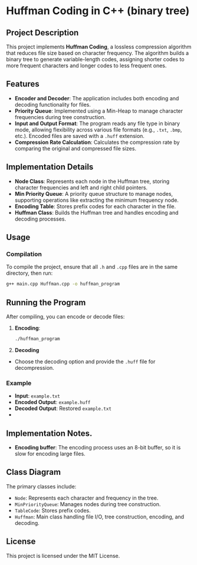 # Huffman Coding in C++ (binary tree)

## Project Description
This project implements **Huffman Coding**, a lossless compression algorithm that reduces file size based on character frequency. The algorithm builds a binary tree to generate variable-length codes, assigning shorter codes to more frequent characters and longer codes to less frequent ones.

## Features
- **Encoder and Decoder**: The application includes both encoding and decoding functionality for files.
- **Priority Queue**: Implemented using a Min-Heap to manage character frequencies during tree construction.
- **Input and Output Format**: The program reads any file type in binary mode, allowing flexibility across various file formats (e.g., `.txt`, `.bmp`, etc.). Encoded files are saved with a `.huff` extension.
- **Compression Rate Calculation**: Calculates the compression rate by comparing the original and compressed file sizes.

## Implementation Details
- **Node Class**: Represents each node in the Huffman tree, storing character frequencies and left and right child pointers.
- **Min Priority Queue**: A priority queue structure to manage nodes, supporting operations like extracting the minimum frequency node.
- **Encoding Table**: Stores prefix codes for each character in the file.
- **Huffman Class**: Builds the Huffman tree and handles encoding and decoding processes.

## Usage
### Compilation
To compile the project, ensure that all `.h` and `.cpp` files are in the same directory, then run:

```bash
g++ main.cpp Huffman.cpp -o huffman_program
```
## Running the Program
After compiling, you can encode or decode files:

1. **Encoding**:
   ```bash
   ./huffman_program
   ```

2. **Decoding**
- Choose the decoding option and provide the `.huff` file for decompression.

### Example
- **Input**: `example.txt`
- **Encoded Output**: `example.huff`
- **Decoded Output**: Restored `example.txt`
- 
## Implementation Notes.
- **Encoding buffer**: The encoding process uses an 8-bit buffer, so it is slow for encoding large files.

## Class Diagram
The primary classes include:
- `Node`: Represents each character and frequency in the tree.
- `MinPriorityQueue`: Manages nodes during tree construction.
- `TableCode`: Stores prefix codes.
- `Huffman`: Main class handling file I/O, tree construction, encoding, and decoding.

## License
This project is licensed under the MIT License.
